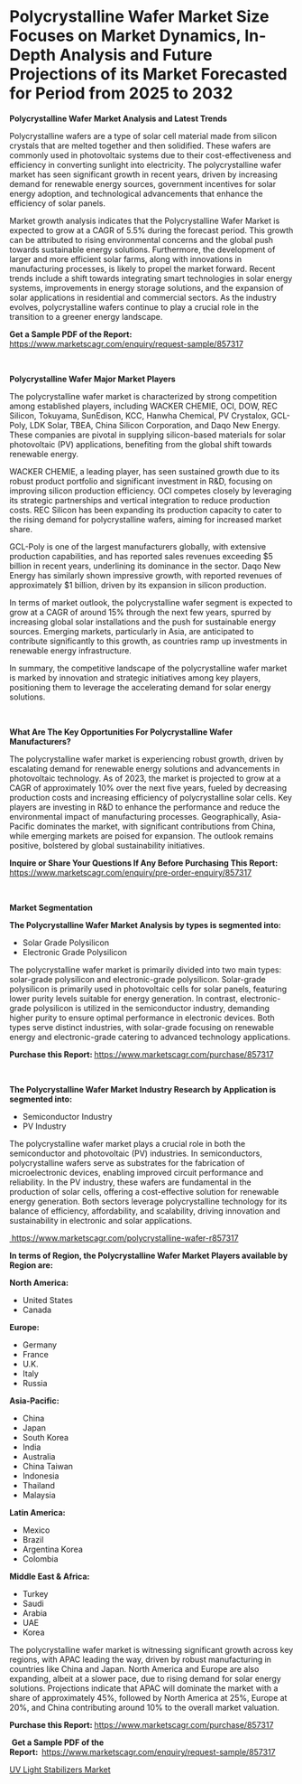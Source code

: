 <p><h1>Polycrystalline Wafer Market Size Focuses on Market Dynamics, In-Depth Analysis and Future Projections of its Market Forecasted for Period from 2025 to 2032</h1></p><p><strong>Polycrystalline Wafer Market Analysis and Latest Trends</strong></p>
<p><p>Polycrystalline wafers are a type of solar cell material made from silicon crystals that are melted together and then solidified. These wafers are commonly used in photovoltaic systems due to their cost-effectiveness and efficiency in converting sunlight into electricity. The polycrystalline wafer market has seen significant growth in recent years, driven by increasing demand for renewable energy sources, government incentives for solar energy adoption, and technological advancements that enhance the efficiency of solar panels.</p><p>Market growth analysis indicates that the Polycrystalline Wafer Market is expected to grow at a CAGR of 5.5% during the forecast period. This growth can be attributed to rising environmental concerns and the global push towards sustainable energy solutions. Furthermore, the development of larger and more efficient solar farms, along with innovations in manufacturing processes, is likely to propel the market forward. Recent trends include a shift towards integrating smart technologies in solar energy systems, improvements in energy storage solutions, and the expansion of solar applications in residential and commercial sectors. As the industry evolves, polycrystalline wafers continue to play a crucial role in the transition to a greener energy landscape.</p></p>
<p><strong>Get a Sample PDF of the Report:&nbsp;</strong> <a href="https://www.marketscagr.com/enquiry/request-sample/857317?utm_campaign=3368&utm_medium=2&utm_source=Github&utm_content=ia&utm_term=01042025&utm_id=polycrystalline-wafer">https://www.marketscagr.com/enquiry/request-sample/857317</a></p>
<p>&nbsp;</p>
<p><strong>Polycrystalline Wafer Major Market Players</strong></p>
<p><p>The polycrystalline wafer market is characterized by strong competition among established players, including WACKER CHEMIE, OCI, DOW, REC Silicon, Tokuyama, SunEdison, KCC, Hanwha Chemical, PV Crystalox, GCL-Poly, LDK Solar, TBEA, China Silicon Corporation, and Daqo New Energy. These companies are pivotal in supplying silicon-based materials for solar photovoltaic (PV) applications, benefiting from the global shift towards renewable energy.</p><p>WACKER CHEMIE, a leading player, has seen sustained growth due to its robust product portfolio and significant investment in R&D, focusing on improving silicon production efficiency. OCI competes closely by leveraging its strategic partnerships and vertical integration to reduce production costs. REC Silicon has been expanding its production capacity to cater to the rising demand for polycrystalline wafers, aiming for increased market share.</p><p>GCL-Poly is one of the largest manufacturers globally, with extensive production capabilities, and has reported sales revenues exceeding $5 billion in recent years, underlining its dominance in the sector. Daqo New Energy has similarly shown impressive growth, with reported revenues of approximately $1 billion, driven by its expansion in silicon production.</p><p>In terms of market outlook, the polycrystalline wafer segment is expected to grow at a CAGR of around 15% through the next few years, spurred by increasing global solar installations and the push for sustainable energy sources. Emerging markets, particularly in Asia, are anticipated to contribute significantly to this growth, as countries ramp up investments in renewable energy infrastructure.</p><p>In summary, the competitive landscape of the polycrystalline wafer market is marked by innovation and strategic initiatives among key players, positioning them to leverage the accelerating demand for solar energy solutions.</p></p>
<p>&nbsp;</p>
<p><strong>What Are The Key Opportunities For Polycrystalline Wafer Manufacturers?</strong></p>
<p><p>The polycrystalline wafer market is experiencing robust growth, driven by escalating demand for renewable energy solutions and advancements in photovoltaic technology. As of 2023, the market is projected to grow at a CAGR of approximately 10% over the next five years, fueled by decreasing production costs and increasing efficiency of polycrystalline solar cells. Key players are investing in R&D to enhance the performance and reduce the environmental impact of manufacturing processes. Geographically, Asia-Pacific dominates the market, with significant contributions from China, while emerging markets are poised for expansion. The outlook remains positive, bolstered by global sustainability initiatives.</p></p>
<p><strong>Inquire or Share Your Questions If Any Before Purchasing This Report:</strong> <a href="https://www.marketscagr.com/enquiry/pre-order-enquiry/857317?utm_campaign=3368&utm_medium=2&utm_source=Github&utm_content=ia&utm_term=01042025&utm_id=polycrystalline-wafer">https://www.marketscagr.com/enquiry/pre-order-enquiry/857317</a></p>
<p>&nbsp;</p>
<p><strong>Market Segmentation</strong></p>
<p><strong>The Polycrystalline Wafer Market Analysis by types is segmented into:</strong></p>
<p><ul><li>Solar Grade Polysilicon</li><li>Electronic Grade Polysilicon</li></ul></p>
<p><p>The polycrystalline wafer market is primarily divided into two main types: solar-grade polysilicon and electronic-grade polysilicon. Solar-grade polysilicon is primarily used in photovoltaic cells for solar panels, featuring lower purity levels suitable for energy generation. In contrast, electronic-grade polysilicon is utilized in the semiconductor industry, demanding higher purity to ensure optimal performance in electronic devices. Both types serve distinct industries, with solar-grade focusing on renewable energy and electronic-grade catering to advanced technology applications.</p></p>
<p><strong>Purchase this Report:&nbsp;</strong><a href="https://www.marketscagr.com/purchase/857317?utm_campaign=3368&utm_medium=2&utm_source=Github&utm_content=ia&utm_term=01042025&utm_id=polycrystalline-wafer">https://www.marketscagr.com/purchase/857317</a></p>
<p>&nbsp;</p>
<p><strong>The Polycrystalline Wafer Market Industry Research by Application is segmented into:</strong></p>
<p><ul><li>Semiconductor Industry</li><li>PV Industry</li></ul></p>
<p><p>The polycrystalline wafer market plays a crucial role in both the semiconductor and photovoltaic (PV) industries. In semiconductors, polycrystalline wafers serve as substrates for the fabrication of microelectronic devices, enabling improved circuit performance and reliability. In the PV industry, these wafers are fundamental in the production of solar cells, offering a cost-effective solution for renewable energy generation. Both sectors leverage polycrystalline technology for its balance of efficiency, affordability, and scalability, driving innovation and sustainability in electronic and solar applications.</p></p>
<p><a href="https://www.marketscagr.com/polycrystalline-wafer-r857317?utm_campaign=3368&utm_medium=2&utm_source=Github&utm_content=ia&utm_term=01042025&utm_id=polycrystalline-wafer">&nbsp;https://www.marketscagr.com/polycrystalline-wafer-r857317</a></p>
<p><strong>In terms of Region, the Polycrystalline Wafer Market Players available by Region are:</strong></p>
<p>
    <p> <strong> North America: </strong>
        <ul>
            <li>United States</li>
            <li>Canada</li>
        </ul>
        </p> 
    <p> <strong> Europe: </strong>
        <ul>
            <li>Germany</li>
            <li>France</li>
            <li>U.K.</li>
            <li>Italy</li>
            <li>Russia</li>
        </ul>
        </p> 
    <p> <strong> Asia-Pacific: </strong>
        <ul>
            <li>China</li>
            <li>Japan</li>
            <li>South Korea</li>
            <li>India</li>
            <li>Australia</li>
            <li>China Taiwan</li>
            <li>Indonesia</li>
            <li>Thailand</li>
            <li>Malaysia</li>
        </ul>
        </p> 
    <p> <strong> Latin America: </strong>
        <ul>
            <li>Mexico</li>
            <li>Brazil</li>
            <li>Argentina Korea</li>
            <li>Colombia</li>
        </ul>
        </p> 
    <p> <strong> Middle East & Africa: </strong>
        <ul>
            <li>Turkey</li>
            <li>Saudi</li>
            <li>Arabia</li>
            <li>UAE</li>
            <li>Korea</li>
        </ul>
    </p>
    </p>
<p><p>The polycrystalline wafer market is witnessing significant growth across key regions, with APAC leading the way, driven by robust manufacturing in countries like China and Japan. North America and Europe are also expanding, albeit at a slower pace, due to rising demand for solar energy solutions. Projections indicate that APAC will dominate the market with a share of approximately 45%, followed by North America at 25%, Europe at 20%, and China contributing around 10% to the overall market valuation.</p></p>
<p><strong>Purchase this Report: </strong><a href="https://www.marketscagr.com/purchase/857317?utm_campaign=3368&utm_medium=2&utm_source=Github&utm_content=ia&utm_term=01042025&utm_id=polycrystalline-wafer">https://www.marketscagr.com/purchase/857317</a></p>
<p>&nbsp;<strong>Get a Sample PDF of the Report:&nbsp;&nbsp;</strong><a href="https://www.marketscagr.com/enquiry/request-sample/857317?utm_campaign=3368&utm_medium=2&utm_source=Github&utm_content=ia&utm_term=01042025&utm_id=polycrystalline-wafer">https://www.marketscagr.com/enquiry/request-sample/857317</a></p>
<p><strong></strong></p>
<p><p><a href="https://github.com/herakterroem/Market-Research-Report-List-1/blob/main/uv-light-stabilizers-market.md?utm_campaign=3368&utm_medium=2&utm_source=Github&utm_content=ia&utm_term=01042025&utm_id=polycrystalline-wafer">UV Light Stabilizers Market</a></p></p>
